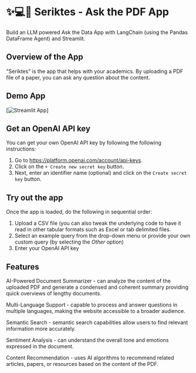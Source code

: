 # ✨💻🔗 Seriktes - Ask the PDF App

Build an LLM powered Ask the Data App with LangChain (using the Pandas DataFrame Agent) and Streamlit.

## Overview of the App

"Seriktes" is the app that helps with your academics. By uploading a PDF file of a paper, you can ask any question about the content.

## Demo App

[![Streamlit App](https://seriktes.streamlit.app/)]

## Get an OpenAI API key

You can get your own OpenAI API key by following the following instructions:
1. Go to https://platform.openai.com/account/api-keys.
2. Click on the `+ Create new secret key` button.
3. Next, enter an identifier name (optional) and click on the `Create secret key` button.

## Try out the app

Once the app is loaded, do the following in sequential order:
1. Upload a CSV file (you can also tweak the underlying code to have it read in other tabular formats such as Excel or tab delimited files.
2. Select an example query from the drop-down menu or provide your own custom query (by selecting the *Other* option)
3. Enter your OpenAI API key

## Features

AI-Powered Document Summarizer - can analyze the content of the uploaded PDF and generate a condensed and coherent summary providing quick overviews of lengthy documents.

Multi-Language Support - capable to process and answer questions in multiple languages, making the website accessible to a broader audience.

Semantic Search - semantic search capabilities allow users to find relevant information more accurately.

Sentiment Analysis - can understand the overall tone and emotions expressed in the document.

Content Recommendation - uses AI algorithms to recommend related articles, papers, or resources based on the content of the PDF.


